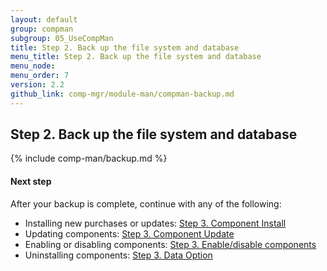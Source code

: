 ```yaml
---
layout: default 
group: compman
subgroup: 05_UseCompMan
title: Step 2. Back up the file system and database
menu_title: Step 2. Back up the file system and database
menu_node: 
menu_order: 7
version: 2.2
github_link: comp-mgr/module-man/compman-backup.md
---
```


## Step 2. Back up the file system and database

{% include comp-man/backup.md %}

#### Next step
After your backup is complete, continue with any of the following: 

*	Installing new purchases or updates: [Step 3. Component Install]({{page.baseurl}}comp-mgr/module-man/compman-new-purchase.html)
*	Updating components: [Step 3. Component Update]({{page.baseurl}}comp-mgr/module-man/compman-update.html)
*	Enabling or disabling components: [Step 3. Enable/disable components]({{page.baseurl}}comp-mgr/module-man/compman-enable-disable.html)
*	Uninstalling components: [Step 3. Data Option]({{page.baseurl}}comp-mgr/module-man/compman-uninst-data.html)

